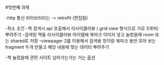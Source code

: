 #첫번째 과제

-http 통신 라이브러리는 -> retrofit (편집됨)

-최소 조건 -책 검색시 api 호출해서 리사이클러뷰 ( grid view 형식으로 가로 3개씩) 뿌려주기 -검색된 책들 리사이클러뷰 아이템에 북마크 이미지 넣고 눌렀을때 room 또는 shared로 저장 -viewpager 2를 이용해서 검색용 창이랑 북마크 용만 모아 보는 fragment 두개 만들고 해당 내용에 맞는 데이터 뿌려주기

-책 눌렀을때 관련 사이트 넘어가는가는 거는 옵션 
